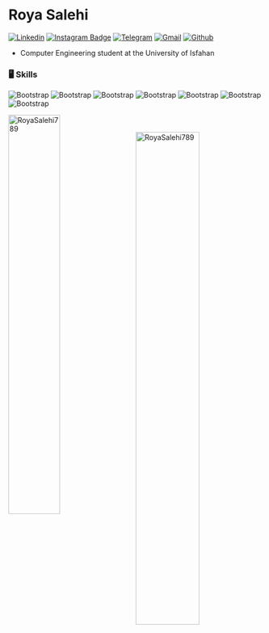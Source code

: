 # Roya Salehi

[![Linkedin](https://img.shields.io/badge/-LinkedIn-blue?style=flat&logo=Linkedin&logoColor=white)](https://www.linkedin.com/in/roya-salehi-878925253/)
[![Instagram Badge](https://img.shields.io/badge/-Instagram-EF1ABD?logo=instagram&logoColor=white&link=https://instagram.com/roya_slh_/)](https://www.instagram.com/roya_slh_/)
[![Telegram](https://img.shields.io/badge/-Telegram-31C8FF?style=flat&logo=Telegram&logoColor=white)](https://t.me/RoyaSlh)
[![Gmail](https://img.shields.io/badge/-Gmail-ED0E0E?style=flat&logo=Gmail&logoColor=white)](mailto:roya.salehi789@gmail.com)
[![Github](https://img.shields.io/github/followers/RoyaSalehi789?label=Follow&style=social)](https://github.com/RoyaSalehi789)

- Computer Engineering student at the University of Isfahan


### 🖥 Skills

![Bootstrap](https://img.shields.io/badge/-C++-B2A7BA?style=flat-square&logo=C&logoColor=white&color=4e4e4e)
![Bootstrap](https://img.shields.io/badge/-Kotlin-05122A?style=flat-square&logo=kotlin&logoColor=white&color=6E3BF7)
![Bootstrap](https://img.shields.io/badge/-Android_Studio-05122A?style=flat-square&logo=androidstudio&logoColor=white&color=2AC643)
![Bootstrap](https://img.shields.io/badge/-HTML-05122A?style=flat-square&logo=html5&logoColor=white&color=E13232)
![Bootstrap](https://img.shields.io/badge/-CSS-05122A?style=flat-square&logo=css3&color=155AFF)
![Bootstrap](https://img.shields.io/badge/-JavaScript-05122A?style=flat-square&logo=javascript&logoColor=black&color=F8EA0E)
![Bootstrap](https://img.shields.io/badge/-Java-05122A?style=flat-square&logo=java&logoColor=white&color=b64f14)


<div>
 <div>
  <img width="45%" align="left" src="https://github-readme-stats.vercel.app/api/top-langs?username=RoyaSalehi789&show_icons=true&locale=en&layout=compact" alt="RoyaSalehi789" />
  <br></br>
  <img width="50%"  align="right" src="https://github-readme-streak-stats.herokuapp.com/?user=RoyaSalehi789&" alt="RoyaSalehi789" />
</div>
</div>
</div>
